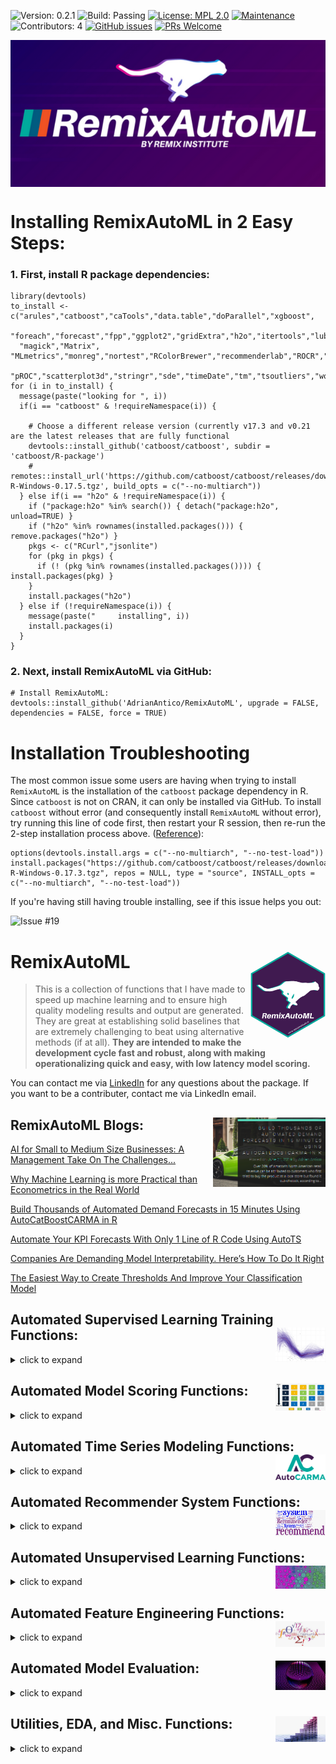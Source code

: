 ![Version: 0.2.1](https://img.shields.io/static/v1?label=Version&message=0.2.1&color=blue&?style=plastic)
![Build: Passing](https://img.shields.io/static/v1?label=Build&message=passing&color=brightgreen)
[![License: MPL 2.0](https://img.shields.io/badge/License-MPL%202.0-brightgreen.svg)](https://opensource.org/licenses/MPL-2.0)
[![Maintenance](https://img.shields.io/badge/Maintained%3F-yes-green.svg)](https://GitHub.com/Naereen/StrapDown.js/graphs/commit-activity)
![Contributors: 4](https://img.shields.io/static/v1?label=Contributors&message=4&color=Orange)
[![GitHub issues](https://img.shields.io/github/issues/AdrianAntico/RemixAutoML)](https://GitHub.com/AdrianAntico/RemixAutoML/issues/)
[![PRs Welcome](https://img.shields.io/badge/PRs-welcome-brightgreen.svg?style=default)](http://makeapullrequest.com)

<img src="Images/RemixAutoMLLogoPurple2.png" align="center" width="800" />

# Installing RemixAutoML in 2 Easy Steps:

### 1. First, install R package dependencies:
  
```
library(devtools)
to_install <- c("arules","catboost","caTools","data.table","doParallel","xgboost",
  "foreach","forecast","fpp","ggplot2","gridExtra","h2o","itertools","lubridate",
  "magick","Matrix", "MLmetrics","monreg","nortest","RColorBrewer","recommenderlab","ROCR","zoo",
  "pROC","scatterplot3d","stringr","sde","timeDate","tm","tsoutliers","wordcloud","Rcpp")
for (i in to_install) {
  message(paste("looking for ", i))
  if(i == "catboost" & !requireNamespace(i)) {
    
    # Choose a different release version (currently v17.3 and v0.21 are the latest releases that are fully functional
    devtools::install_github('catboost/catboost', subdir = 'catboost/R-package')
    # remotes::install_url('https://github.com/catboost/catboost/releases/download/v0.17.5/catboost-R-Windows-0.17.5.tgz', build_opts = c("--no-multiarch"))
  } else if(i == "h2o" & !requireNamespace(i)) {
    if ("package:h2o" %in% search()) { detach("package:h2o", unload=TRUE) }
    if ("h2o" %in% rownames(installed.packages())) { remove.packages("h2o") }
    pkgs <- c("RCurl","jsonlite")
    for (pkg in pkgs) {
      if (! (pkg %in% rownames(installed.packages()))) { install.packages(pkg) }
    }
    install.packages("h2o")
  } else if (!requireNamespace(i)) {
    message(paste("     installing", i))
    install.packages(i)
  }
}
```


### 2. Next, install RemixAutoML via GitHub:

```
# Install RemixAutoML:
devtools::install_github('AdrianAntico/RemixAutoML', upgrade = FALSE, dependencies = FALSE, force = TRUE)
```

# Installation Troubleshooting 

The most common issue some users are having when trying to install <code>RemixAutoML</code> is the installation of the <code>catboost</code> package dependency in R. Since <code>catboost</code> is not on CRAN, it can only be installed via GitHub. To install <code>catboost</code> without error (and consequently install <code>RemixAutoML</code> without error), try running this line of code first, then restart your R session, then re-run the 2-step installation process above. (<a href="https://github.com/catboost/catboost/issues/612" target="_blank">Reference</a>):

```
options(devtools.install.args = c("--no-multiarch", "--no-test-load"))
install.packages("https://github.com/catboost/catboost/releases/download/v0.17.3/catboost-R-Windows-0.17.3.tgz", repos = NULL, type = "source", INSTALL_opts = c("--no-multiarch", "--no-test-load"))
```
 

If you're having still having trouble installing, see if this issue helps you out:

![Issue #19](https://github.com/AdrianAntico/RemixAutoML/issues/19)

# RemixAutoML <img src="Images/RemixAutoML-hexSticker.png" align="right" width="120" />
> This is a collection of functions that I have made to speed up machine learning and to ensure high quality modeling results and output are generated. They are great at establishing solid baselines that are extremely challenging to beat using alternative methods (if at all). **They are intended to make the development cycle fast and robust, along with making operationalizing quick and easy, with low latency model scoring.** 

You can contact me via <a href="https://www.linkedin.com/in/adrian-antico/" target="_blank">LinkedIn</a> for any questions about the package. If you want to be a contributer, contact me via LinkedIn email.

## RemixAutoML Blogs: <img src="Images/BlogsImage4.png" align="right" width="180" />
[AI for Small to Medium Size Businesses: A Management Take On The Challenges...](https://www.remixinstitute.com/blog/business-ai-for-small-to-medium-sized-businesses-with-remixautoml/#.XX-lD2ZlD8A)

[Why Machine Learning is more Practical than Econometrics in the Real World](https://medium.com/@adrianantico/machine-learning-vs-econometrics-in-the-real-world-4058095b1013)

[Build Thousands of Automated Demand Forecasts in 15 Minutes Using AutoCatBoostCARMA in R](https://www.remixinstitute.com/blog/automated-demand-forecasts-using-autocatboostcarma-in-r/#.XUIO1ntlCDM)

[Automate Your KPI Forecasts With Only 1 Line of R Code Using AutoTS](https://www.remixinstitute.com/blog/automate-your-kpi-forecasts-with-only-1-line-of-r-code-using-autots/#.XUIOr3tlCDM)

[Companies Are Demanding Model Interpretability. Here’s How To Do It Right](https://www.remixinstitute.com/blog/companies-are-demanding-model-interpretability-heres-how-to-do-it-right/#.XUIN1HtlCDM)

[The Easiest Way to Create Thresholds And Improve Your Classification Model](https://www.remixinstitute.com/blog/the-easiest-way-to-create-thresholds-and-improve-your-classification-model/#.XUINVntlCDM)

## Automated Supervised Learning Training Functions: <img src="Images/SupervisedLearningImage.png" align="right" width="80" />
<details><summary>click to expand</summary> 
<p>
  
#### Regression:
____________________________________________________________________________________________________________________________________________
<details><summary>click to expand</summary>
<p>
  
##### **AutoCatBoostRegression()** GPU + CPU
<code>AutoCatBoostRegression()</code> utilizes the CatBoost algorithm in the below steps

##### **AutoXGBoostRegression()** GPU + CPU
<code>AutoXGBoostRegression()</code> utilizes the XGBoost algorithm in the below steps 

##### **AutoH2oGBMRegression()**
<code>AutoH2oGBMRegression()</code> utilizes the H2O Gradient Boosting algorithm in the below steps 

##### **AutoH2oDRFRegression()**
<code>AutoH2oDRFRegression()</code> utilizes the H2o Distributed Random Forest algorithm in the below steps 

##### **AutoH2oGLMRegression()**
<code>AutoH2oGLMRegression()</code> utilizes the H2o generalized linear model algorithm in the below steps 

##### **AutoH2oMLRegression()**
<code>AutoH2oMLRegression()</code> utilizes the H2o AutoML algorithm in the below steps 
  
#### The Auto_Regression() models handle a multitude of tasks. In order:
1. Convert your data to data.table format for faster processing
2. Transform your target variable using the best normalization method based on the <code>AutoTransformationCreate()</code> function
3. Create train, validation, and test data, utilizing the <code>AutoDataPartition()</code> function, if you didn't supply those directly to the function
4. Consoldate columns that are used for modeling and what metadata you want returned in your test data with predictions
5. Dichotomize categorical variables (for <code>AutoXGBoostRegression()</code>) and save the factor levels for scoring in a way that guarentees consistency across training, validation, and test data sets, utilizing the <code>DummifyDT()</code> function
6. Save the final modeling column names for reference
7. Handles the data conversion to the appropriate modeling type, such as CatBoost, H2O, and XGBoost
8. Build out a random hyperparameter set for a random grid search for model grid tuning (which includes the default model hyperparameters) if you choose to run a grid tune
9. Loop through the grid-tuning process, building N models
10. Collect the evaluation metrics for each grid tune run
11. Identify the best model of the set of models built in the grid tuning search
12. Save the hyperparameters from the winning grid tuned model
13. Build the final model based on the best model from the grid tuning model search (I remove each model after evaluation metrics are generated in the grid tune to avoid memory overflow)
14. Back-transform your predictions based on the best transformation used earlier in the process
15. Collect evaluation metrics based on performance on test data (based on back-transformed data)
16. Store the final predictions with the associated test data and other columns you want included in that set
17. Save your transformation metadata for recreating them in a scoring process
18. Build out and save an Evaluation Calibration Line Plot and Evaluation Calibration Box-Plot, using the <code>EvalPlot()</code> function
19. Generate and save Variable Importance
20. Generate and save Partital Dependence Calibration Line Plots and Partital Dependence Calibration Box-Plots, using the <code>ParDepPlots()</code> function
21. Return all the objects generated in a named list for immediate use and evaluation
 
</p>
</details>

#### Binary Classification:
____________________________________________________________________________________________________________________________________________
<details><summary>click to expand</summary>
<p>
  
##### **AutoCatBoostClassifier()** GPU + CPU
<code>AutoCatBoostClassifier()</code> utilizes the CatBoost algorithm in the below steps

##### **AutoXGBoostClassifier()** GPU + CPU
<code>AutoXGBoostClassifier()</code> utilizes the XGBoost algorithm in the below steps

##### **AutoH2oGBMClassifier()**
<code>AutoH2oGBMClassifier()</code> utilizes the H2O Gradient Boosting algorithm in the below steps

##### **AutoH2oDRFClassifier()**
<code>AutoH2oDRFClassifier()</code> utilizes the H2O Distributed Random Forest algorithm in the below steps

##### **AutoH2oGLMClassifier()**
<code>AutoH2oGLMClassifier()</code> utilizes the H2O generalized linear model algorithm in the below steps

##### **AutoH2oMLClassifier()**
<code>AutoH2oMLClassifier()</code> utilizes the H2o AutoML algorithm in the below steps 
  
#### The Auto_Classifier() models handle a multitude of tasks. In order:
1. Convert your data to data.table format for faster processing
2. Create train, validation, and test data if you didn't supply those directly to the function
3. Consoldate columns that are used for modeling and what is to be kept for data returned
4. Dichotomize categorical variables (for AutoXGBoostRegression) and save the factor levels for scoring in a way that guarentees consistency across training, validation, and test data sets
5. Saves the final column names for modeling to a csv for later reference
6. Handles the data conversion to the appropriate type, based on model type (CatBoost, H2O, and XGBoost)
7. Build out a random hyperparameter set for a random grid search for model tuning (includes the default model hyperparameters) if you want to utilize that feature
8. Build the grid tuned models
9. Collect the evaluation metrics for each grid tune run
10. Identify the best model of the set of models built in the grid tuning setup
11. Save the hyperparameters from the winning grid tuned model
12. Build the final model based on the best model from the grid tuning model search
13. Collect evaluation metrics based on performance on test data
14. Store the final predictions with the associated test data and other columns you want included in that set
15. Build out and save an Evaluation Calibration Line Plot
16. Build out and save an ROC plot with the top 5 models used in grid-tuning (includes the winning model)
17. Generate and save Variable Importance data
18. Generate and save Partital Dependence Calibration Line Plots
19. Return all the objects generated in a named list for immediate use

</p>
</details>

#### Multinomial Classification:
____________________________________________________________________________________________________________________________________________
<details><summary>click to expand</summary>
<p>
  
##### **AutoCatBoostMultiClass()** GPU + CPU
<code>AutoCatBoostMultiClass()</code> utilizes the CatBoost algorithm in the below steps

##### **AutoXGBoostMultiClass()** GPU + CPU
<code>AutoXGBoostMultiClass()</code> utilizes the XGBoost algorithm in the below steps

##### **AutoH2oGBMMultiClass()**
<code>AutoH2oGBMMultiClass()</code> utilizes the H2O Gradient Boosting algorithm in the below steps

##### **AutoH2oDRFMultiClass()**
<code>AutoH2oDRFMultiClass()</code> utilizes the H2O Distributed Random Forest algorithm in the below steps

##### **AutoH2oGLMMultiClass()**
<code>AutoH2oGLMMultiClass()</code> utilizes the H2O generalized linear model algorithm in the below steps

##### **AutoH2oMLMultiClass()**
<code>AutoH2oMLMultiClass()</code> utilizes the H2o AutoML algorithm in the below steps
  
#### The Auto_MultiClass() models handle a multitude of tasks. In order:
1. Convert your data to data.table format for faster processing
2. Create train, validation, and test data if you didn't supply those directly to the function
3. Consoldate columns that are used for modeling and what is to be kept for data returned
4. Dichotomize categorical variables (for AutoXGBoostRegression) and save the factor levels for scoring in a way that guarentees consistency across training, validation, and test data sets
5. Saves the final column names for modeling to a csv for later reference
6. Ensures the target levels are consistent across train, validate, and test sets and save the levels to file
7. Handles the data conversion to the appropriate type, based on model type (CatBoost, H2O, and XGBoost)
8. Build out a random hyperparameter set for a random grid search for model tuning (includes the default model hyperparameters) if you want to utilize that feature
9. Build the grid tuned models
10. Collect the evaluation metrics for each grid tune run
11. Identify the best model of the set of models built in the grid tuning setup
12. Save the hyperparameters from the winning grid tuned model
13. Build the final model based on the best model from the grid tuning model search
14. Collect evaluation metrics based on performance on test data
15. Store the final predictions with the associated test data and other columns you want included in that set
16. Generate and save Variable Importance data
17. Return all the objects generated in a named list for immediate use

</p>
</details>

#### Generalized Hurdle Models:
____________________________________________________________________________________________________________________________________________
<details><summary>click to expand</summary>
<p>
  
First step is to build either a binary classification model (in the case of a single bucket value, such as zero) or a multiclass model (for the case of multiple bucket values, such as zero and 10). The next step is to subset the data for the cases of: less than the first split value, in between the first and second split value, second and third split value, ..., second to last and last split value, along with greater than last split value. For each data subset, a regression model is built for predicting values in the split value ranges. The final compilation is to multiply the probabilities of being in each group times the values supplied by the regression values for each group.

###### Single Partition
* E(y|x<sub>i</sub>) = Pr(X = 0) * 0 + Pr(X > 0) * E(X | X >= 0)  
* E(y|x<sub>i</sub>) = Pr(X < x<sub>1</sub>) * E(X | X < x<sub>1</sub>) + Pr(X >= x<sub>1</sub>) * E(X | X >= x<sub>1</sub>)

###### Multiple Partitions
* E(y|x<sub>i</sub>) = Pr(X = 0) * 0 + Pr(X < x<sub>2</sub>) * E(X | X < x<sub>2</sub>) + ... + Pr(X < x<sub>n</sub>) * E(X | X < x<sub>n</sub>) + Pr(X >= x<sub>n</sub>) * E(X | X >= x<sub>n</sub>)
* E(y|x<sub>i</sub>) = Pr(X < x<sub>1</sub>) * E(X | X < x<sub>1</sub>) + Pr(x<sub>1</sub> <= X < x<sub>2</sub>) * E(X | x<sub>1</sub> <= X < x<sub>2</sub>) + ... + Pr(x<sub>n-1</sub> <= X < x<sub>n</sub>) * E(X | x<sub>n-1</sub> <= X < x<sub>n</sub>) + Pr(X >= x<sub>n</sub>) * E(X | X >= x<sub>n</sub>)
  
##### **AutoCatBoostHurdleModel()**
<code>AutoCatBoostHurdleModel()</code> utilizes the CatBoost algorithm on the backend. 

##### **AutoXGBoostHurdleModel()**
<code>AutoXGBoostHurdleModel()</code> utilizes the XGBoost algorithm on the backend. 

##### **AutoH2oDRFHurdleModel()**
<code>AutoH2oDRFHurdleModel()</code> utilizes the H2O distributed random forest algorithm on the backend. 

##### **AutoH2oGBMHurdleModel()**
<code>AutoH2oGBMHurdleModel()</code> utilizes the H2O gradient boosting machine algorithm on the backend. 


</p>
</details>

#### General Purpose H2O Automated Modeling:
____________________________________________________________________________________________________________________________________________
<details><summary>click to expand</summary>
<p>
  
##### **AutoH2OModeler()**
<code>AutoH2OModeler()</code> automatically build any number of models along with generating partial dependence calibration plots, model evaluation calibration plots, grid tuning, and file storage for easy production implementation. Handles regression, quantile regression, time until event, and classification models (binary and multinomial) using numeric and factor variables without the need for monotonic transformations nor one-hot-encoding.
* Models include:
  * RandomForest (DRF)
  * GBM
  * Deeplearning
  * XGBoost (for Linux)
  * LightGBM (for Linux)
  * AutoML - medium debth grid tuning for Deeplearning, XGBoost (if available), DRF, GBM, GLM, and StackedEnsembles
</p>
</details>

#### Nonlinear Regression Modeling:
____________________________________________________________________________________________________________________________________________
<details><summary>click to expand</summary>
<p>
  
##### **AutoNLS()**

<img src="Images/AutoNLS_Image.png" align="center" width="400" />

<code>AutoNLS()</code> is an automated nonlinear regression modeling. This function automatically finds the best model fit from the suite of models below and merges predictions to source data file. Great for forecasting growth over time or estimating single variable nonlinear functions.
* Models included:
  * Asymptotic
  * Asymptotic through origin
  * Asymptotic with offset
  * Bi-exponential
  * Four parameter logistic
  * Three parameter logistic
  * Gompertz
  * Michal Menton
  * Weibull
  * Polynomial regression or monotonic regression
  
</p>
</details>

</p>
</details>

## Automated Model Scoring Functions: <img src="Images/ModelScoringImage.png" align="right" width="80" />
<details><summary>click to expand</summary>
<p>
  
<img src="Images/ScoringCatBoost.png" align="center" width="400" />

##### **AutoCatBoostScoring()**
<code>AutoCatBoostScoring()</code> is an automated scoring function that compliments the AutoCatBoost() model training functions. This function requires you to supply features for scoring. It will run ModelDataPrep() to prepare your features for catboost data conversion and scoring. It will also handle and transformations and back-transformations if you utilized that feature in the regression training case.

##### **AutoXGBoostScoring()**
<code>AutoXGBoostScoring()</code> is an automated scoring function that compliments the AutoXGBoost() model training functions. This function requires you to supply features for scoring. It will run ModelDataPrep() and the DummifyDT() functions to prepare your features for xgboost data conversion and scoring. It will also handle and transformations and back-transformations if you utilized that feature in the regression training case.

##### **AutoH2OMLScoring()**
<code>AutoH2OMLScoring()</code> is an automated scoring function that compliments the AutoH2oGBM__() and AutoH2oDRF__() model training functions. This function requires you to supply features for scoring. It will run ModelDataPrep()to prepare your features for H2O data conversion and scoring. It will also handle transformations and back-transformations if you utilized that feature in the regression training case and didn't do it yourself before hand.

##### **AutoH2OScoring()**
<code>AutoH2OScoring()</code> is for scoring models that were built with the AutoH2OModeler, AutoKMeans, and AutoWord2VecModeler functions. Scores mojo models or binary files by loading models into the H2O environment and scoring them. You can choose which output you wish to keep as well for classification and multinomial models. 
  
</p>
</details>

## Automated Time Series Modeling Functions: <img src="Images/AutoCARMA2.png" align="right" width="80" />
<details><summary>click to expand</summary>
<p>
  
<img src="Images/AutoTSPlot.png" align="center" width="300" />

### **AutoBanditSarima()**
<code>AutoBanditArima()</code> is the newest weapon in the time series arsenal. This is the highest performing single series time series model in the package. The entire arima parameter space is divided up into blocks that are increasing in complexity of parameter settings. The multi-armed bandit will determine which parameter block to sample from more frequently based on which one is performing better than the others. The underlying bandit algorithm is the randomized probability matching algorithm found in the **bandit** package. I had to write a slight variation of it to allow for tweaking the number of intervals used in computing the integrals that result in the probabilities used for sampling. The evaluation is different from what exists today - you need to specify a weighting to use so that both the training metrics and validation metrics are used in calculating the best model. The user can specify 0% or 100% to go with just the one measure of their choice as well. The function returns a list with data.table of the forecasts and prediction inverals and the other item in the list is the Performance Grid results so you can see how every model tested performed.

```
# Pull in data
data <- data.table::as.data.table(fpp::cafe)
data.table::setnames(data, "x", "Weekly_Sales")
data.table::set(data, j = "Date", value = "1982-01-01")
data.table::setcolorder(data, c(2,1))
data[, Date := as.POSIXct(Date)]

# "1min"
data[, xx := 1:.N][, Date := Date + lubridate::minutes(1 * xx)][, xx := NULL]

# "5min"
#data[, xx := 1:.N][, Date := Date + lubridate::minutes(5 * xx)][, xx := NULL]

# "10min"
#data[, xx := 1:.N][, Date := Date + lubridate::minutes(10 * xx)][, xx := NULL]

# "15min"
#data[, xx := 1:.N][, Date := Date + lubridate::minutes(15 * xx)][, xx := NULL]

# "30min"
#data[, xx := 1:.N][, Date := Date + lubridate::minutes(30 * xx)][, xx := NULL]

# "hour"
#data[, xx := 1:.N][, Date := Date + lubridate::hours(xx)][, xx := NULL]

# Build model
Output <- RemixAutoML::AutoBanditSarima(
  data = data,
  TargetVariableName = "Weekly_Sales",
  DateColumnName = "Date",
  TimeAggLevel = "1min",
  EvaluationMetric = "MAE",
  NumHoldOutPeriods = 5L,
  NumFCPeriods = 5L,
  MaxLags = 5L,
  MaxSeasonalLags = 0L,
  MaxMovingAverages = 5L, 
  MaxSeasonalMovingAverages = 0L,
  MaxFourierPairs = 2L,
  TrainWeighting = 0.50,
  MaxConsecutiveFails = 50L,
  MaxNumberModels = 500L,
  MaxRunTimeMinutes = 30L)

# View output
Output$Forecast[ModelRank == min(ModelRank)]
View(Output$PerformanceGrid[DataSetName == "TSCleanModelFrequency"])
```

### **AutoBanditNNet()**
Same as AutoBanditArima except it uses the nnetar model behind the scenes.

$$$ **AutoTBATS()**
Same as AutoBanditArima except for the bandit testing and it uses TBATS behind the scenes. It just runs through all the parameter settings and builds each model and returns the same list as the other two above.

### **AutoTS()** <img src="Images/AutoTS.png" align="right" width="300" />
<code>AutoTS()</code> 

* Returns a list containing 
  * A data.table object with a date column and the forecasted values
  * The model evaluation results
  * The champion model for later use if desired
  * The name of the champion model
  * A time series ggplot with historical values and forecasted values with optional 80% and 95% prediction intervals
* The models tested internally include:
  * DSHW: Double Seasonal Holt-Winters
  * ARFIMA: Auto Regressive Fractional Integrated Moving Average
  * ARIMA: Auto Regressive Integrated Moving Average with specified max lags, seasonal lags, moving averages, and seasonal moving averages
  * ETS: Additive and Multiplicative Exponential Smoothing and Holt-Winters
  * NNetar: Auto Regressive Neural Network models automatically compares models with 1 lag or 1 seasonal lag compared to models with up to N lags and N seasonal lags
  * TBATS: Exponential smoothing state space model with Box-Cox transformation, ARMA errors, Trend and Seasonal components
  * TSLM: Time Series Linear Model - builds a linear model with trend and season components extracted from the data

For each of the models tested internally, several aspects should be noted:
* Optimal Box-Cox transformations are used in every run where data is strictly positive. The optimal transformation could also be "no transformation". 
* Four different treatments are tested for each model:
  * user-specified time frequency + no historical series smoothing & imputation
  * model-based time frequency + no historical smoothing and imputation
  * user-specified time frequency + historical series smoothing & imputation
  * model-based time frequency + historical smoothing & imputation

* You can specify MaxFourierPairs to test out if adding Fourier term regressors can increase forecast accuracy. The Fourier terms will be applied to the ARIMA and NNetar models only.
* For the ARIMA, ARFIMA, and TBATS, any number of lags and moving averages along with up to 1 seasonal lags and seasonal moving averages can be used (selection based on a stepwise procedure)
* For the Double Seasonal Holt-Winters model, alpha, beta, gamma, omega, and phi are determined using least-squares and the forecasts are adjusted using an AR(1) model for the errors
* The Exponential Smoothing State-Space model runs through an automatic selection of the error type, trend type, and season type, with the options being "none", "additive", and "multiplicative", along with testing of damped vs. non-damped trend (either additive or multiplicative), and alpha, beta, and phi are estimated
* The neural network is setup to test out every combination of lags and seasonal lags and the model with the best holdout score is selected
* The TBATS model utilizes any number of lags and moving averages for the errors, damped trend vs. non-damped trend are tested, trend vs. non-trend are also tested, and the model utilizes parallel processing for efficient run times
* The TSLM model utilizes a simple time trend and season depending on the frequency of the data

### The **CARMA** Suite <img src="Images/AutoCARMA2.png" align="right" width="300" />
<code>AutoTS()</code>

##### **AutoCatBoostCARMA()**
<code>AutoCatBoostCARMA()</code> utilizes the CatBoost alorithm

##### **AutoXGBoostCARMA()**
<code>AutoXGBoostCARMA()</code> utilizes the XGBoost alorithm

##### **AutoH2oDRFCARMA()**
<code>AutoH2oDRFCARMA()</code> utilizes the H2O Distributed Random Forest alorithm

##### **AutoH2oGBMCARMA()**
<code>AutoH2oGBMCARMA()</code> utilizes the H2O Gradient Boosting Machine alorithm

##### **AutoH2oGLMCARMA()**
<code>AutoH2oGLMCARMA()</code> utilizes the H2O generalized linear model alorithm

##### **AutoH2oMLCARMA()**
<code>AutoH2oMLCARMA()</code> utilizes the H2O AutoML alorithm


<img src="Images/Catboost30.png" align="center" width="300" />


##### The CARMA suite utilizes several features to ensure proper models are built to generate the best possible out-of-sample forecasts.

**Feature engineering:** I use a time trend, calendar variables, holiday counts, differencing, along with fourier pairs and lags / rolling statistics (mean, sd, skewness, kurtosis, quantiles) and they can be generated by categorical variables and their interactions plus for various time-based aggregations. Internally, the CARMA functions utilize several RemixAutoML functions, all written using data.table for fast and memory efficient processing: 
  * <code>AutoLagRollStats()</code> - creates lags and moving average features (also creates lags and moving averages off of time between records)
  * <code>AutoLagRollStatsScoring()</code> - creates lags and moving average features for a single record (along with the time between vars)
  * <code>CreateCalendarVariables()</code> - creates numeric features identifying various time units based on date columns
  * <code>CreateHolidayVariables()</code> - creates count features based on the specified holiday groups you want to track and the date columns you supply

**Optimal transformations:** the target variable along with the associated lags and moving average features were transformed. This is really useful for regression models with categorical features that have associated target values that significantly differ from each other. The transformation options that are tested (using a Pearson test for normality) include: 
  * YeoJohnson
  * BoxCox
  * arcsinh
  * Identity
  * arcsin(sqrt(x)): proportion data only
  * logit(x): proportion data only

##### The functions used to create these and generate them for scoring models come from RemixAutoML:
* <code>AutoTransformationCreate()</code>
* <code>AutoTransformationScore()</code>

**Models:** there are four CARMA functions and each use a different algorithm for the model fitting. The models used to fit the time series data come from RemixAutoML and include: 
* <code>AutoCatBoostRegression()</code>
* <code>AutoXGBoostRegression()</code>
* <code>AutoH2oDRFRegression()</code>
* <code>AutoH2oGBMRegression()</code>

**GPU:** With the CatBoost and XGBoost functions, you can build the models utilizing GPU (I run them with a GeForce 1080ti) which results in an average 10x speedup in model training time (compared to running on CPU with 8 threads).

**Data partitioning:** for creating the training, validation, and test data, the CARMA functions utilize the <code>AutoDataPartition()</code> function and utilizes the "timeseries" option for the PartitionType argument which ensures that the train data reflects the furthest points back in time, followed by the validation data, and then the test data which is the most recent in time.

**Forecasting:** Once the regression model is built, the forecast process replicates the ARIMA process. Once a single step-ahead forecast is made, the lags and moving average features are updated based on the predicted values from scoring the model. Next, the rest of the other features are updated. Then the next forecast step is made, rinse and repeat for remaining forecasting steps. This process utilizes the RemixAutoML functions:
* <code>AutoCatBoostScoring()</code>
* <code>AutoXGBoostScoring()</code>
* <code>AutoH2oMLScoring()</code>
  
### Intermittent Demand Forecasting Functions

##### **TimeSeriesFill()**
<code>TimeSeriesFill()</code> is a function that will zero pad (currently only zero pad) a time series data set (not transactional data). There are three ways to use this function:
* Grouped data 1 - find the minimum and maximum dates regardless of grouping variables and use those values to ensure all group levels have all the dates represented within the series bounds (if missing, fill with zeros)
* Grouped data 2 - find the minimum and maximum dates with respect to each unique grouping variable level (grouping variables must be hierarchical) and zero pads missing dates within in each group level.
* Single series - Zero pad any missing dates within series bounds
* Used internally with the CARMA suite of functions by specifying the argument to enable this functionality

##### **ContinuousTimeDataGenerator()**
<code>IntermittentDemandDataGenerator()</code> is for frequency and size data sets. This function generates count and size data sets for intermittent demand forecasting, using the methods in this package.

##### **AutoCatBoostSizeFreqDist()**
<code>AutoCatBoostSizeFreqDist()</code> is for building size and frequency predictive distributions via quantile regressions. Size (or severity) and frequency (or count) quantile regressions are build and you supply the actual percentiles you want predicted. Use this with the <code>ID_SingleLevelGibbsSampler()</code> function to simulate from the joint distribution.

##### **AutoH2oGBMSizeFreqDist()**
<code>AutoH2oGBMSizeFreqDist()</code> is for building size and frequency predictive distributions via quantile regressions. Size (or severity) and frequency (or count) quantile regressions are build and you supply the actual percentiles you want predicted. Use this with the <code>ID_SingleLevelGibbsSampler()</code> function to simulate from the joint distribution.

##### **AutoCatBoostFreqSizeScoring()**
<code>AutoCatBoostFreqSizeScoring()</code> is for scoring the models build with <code>AutoCatBoostFreqSizeScoring()</code>. It will return the predicted values for every quantile model for both distributions for 1 to the max forecast periods you provided to build the scoring data. 

##### **AutoH2oGBMFreqSizeScoring()**
<code>AutoH2oGBMFreqSizeScoring()</code> is for scoring the models build with <code>AutoH2oGBMSizeFreqDist()</code>. It will return the predicted values for every quantile model for both distributions for 1 to the max forecast periods you provided to build the scoring data. 

</p>
</details>

## Automated Recommender System Functions: <img src="Images/RecommenderSystemImage2.png" align="right" width="80" />
<details><summary>click to expand</summary>
<p>
  
##### **AutoRecomDataCreate()**
<code>AutoRecomDataCreate()</code> automatically creates your binary ratings matix from transaction data

##### **AutoRecommender()**
<code>AutoRecommender()</code> automated collaborative filtering modeling where each model below competes against one another for top performance
  * RandomItems
  * PopularItems
  * UserBasedCF  
  * ItemBasedCF
  * AssociationRules
  
##### **AutoRecommenderScoring()**
<code>AutoRecommenderScoring()</code> automatically score a recommender model from AutoRecommender()

##### **AutoMarketBasketModel()**
<code>AutoMarketBasketModel()</code> is a function that runs a market basket analysis automatically. It will convert your data, run the algorithm, and generate the recommended items. On top of that, it includes additional significance values not provided by the source pacakge. 
  
</p>
</details>

## Automated Unsupervised Learning Functions: <img src="Images/UnsupervisedLearningImage.png" align="right" width="80" />
<details><summary>click to expand</summary>
<p>

##### **GenTSAnomVars()**
<code>GenTSAnomVars()</code> generates time series anomaly variables. (Cross with Feature Engineering) Create indicator variables (high, low) along with cumulative anomaly rates (high, low) based on control limits methodology over a max of two grouping variables and a date variable (effectively a rolling GLM).

##### **ResidualOutliers()**
<code>ResidualOutliers()</code> Generate residual outliers from time series modeling. (Cross with Feature Engineering) Utilize tsoutliers to indicate outliers within a time series data set

<img src="Images/ResidualOutliers_MultiplotImage.png" align="center" width="400" />

##### **AutoKMeans()** 
<code>AutoKMeans()</code> This function builds a generalized low rank model followed by KMeans. (Possible cross with Feature Engineering) Generate a column with a cluster identifier based on a grid tuned (optional) generalized low rank model and a grid tuned (optimal) K-Optimal searching K-Means algorithm

##### **ProblematicRecords()**
<code>ProblematicRecords()</code> automatically identifies anomalous data records via Isolation Forests from H2O.

</p>
</details>

## Automated Feature Engineering Functions: <img src="Images/FeatureEngineeringImage2.png" align="right" width="80" />
<details><summary>click to expand</summary>
<p>
  
##### **AutoLagRollStats()** 
<code>AutoLagRollStats()</code> builds lags and rolling statistics by grouping variables and their interactions along with multiple different time aggregations if selected. Rolling stats include mean, sd, skewness, kurtosis, and the 5th - 95th percentiles. This function was inspired by the distributed lag modeling framework but I wanted to use it for time series analysis as well and really generalize it as much as possible. The beauty of this function is inspired by analyzing whether a baseball player will get a basehit or more in his next at bat. One easy way to get a better idea of the likelihood is to look at his batting average and his career batting average. However, players go into hot streaks and slumps. How do we account for that? Well, in comes the functions here. You look at the batting average over the last N to N+x at bats, for various N and x. I keep going though - I want the same windows for calculating the players standard deviation, skewness, kurtosis, and various quantiles over those time windows. I also want to look at all those measure but by using weekly data - as in, over the last N weeks, pull in those stats too. 

##### **AutoLagRollStatsScoring()**
<code>AutoLagRollStatsScoring()</code> builds the above features for a partial set of records in a data set. The function is extremely useful as it can compute these feature vectors at a significantly faster rate than the non scoring version which comes in handy for scoring ML models. If you can find a way to make it faster, let me know.

##### **AutoHierarchicalFourier()**
<code>AutoHierarchicalFourier()</code> turns time series data into fourier series. This function can generate any number of fourier pairs the user wants (if they can actually build) and you can run it with grouped time series data. In the grouping case, fourier pairs can be created for each categorical variable along with the full interactions between specified categoricals. The process is parallelized as well to run as fast as possible.

##### **DT_GDL_Feature_Engineering()**
<code>DT_GDL_Feature_Engineering()</code> builds autoregressive and moving average features from target columns and distributed lags and distributed moving average from independent features distributed across time. On top of that, you can also create time between instances along with their associated lags and moving averages. This function works for data with groups and without groups. 100% data.table built. It runs super fast and can handle big data.

##### **Partial_DT_GDL_Feature_Engineering()**
<code>Partial_DT_GDL_Feature_Engineering()</code> is for generating the equivalent features built from DT_GDL_Feature_Engineering() for a set of new records as rapidly as possible. I used this to create the feature vectors for scoring models in production. This function is for generating lags and moving averages (along with lags and moving averages off of time between records), for a partial set of records in your data set, typical new records that become available for model scoring. Column names and ordering will be identical to the output from the corresponding DT_GDL_Feature_Engineering() function, which most likely was used to create features for model training.

##### **Scoring_GDL_Feature_Engineering()**
<code>Scoring_GDL_Feature_Engineering()</code> is a function that runs internally inside the CARMA functions but might have use outside of it. It is for scoring a single record, for no grouping variables, or one record per group level when a single group is utilized. Generates identical column names as the DT_GDL_Feature_Engineering() function and the Partial_GDL_Feature_Engineering() function. 

##### **AutoWord2VecModeler()**
<code>AutoWord2VecModeler()</code> generates a specified number of vectors for each column of text data in your data set and save the models for re-creating them later in the scoring process. You can choose to build individual models for each columns or one model for all your columns.

##### **CreateCalendarVariables()**
<code>ModelDataPrep()</code> This functions creates new columns that extract the calendar information from date columns, such as second, minute, hour, week day, day of month, day of year, week, isoweek, month, quarter, and year.

##### **CreateHolidayVariable()**
<code>ModelDataPrep()</code> This function counts up the number of specified holidays between the current record time stamp and the previous record time stamp.

##### **ModelDataPrep()**
<code>ModelDataPrep()</code> rapidly convert "inf" values to NA, convert character columns to factor columns, and impute with specified values for factor and numeric columns.

##### **DummifyDT()** 
<code>DummifyDT()</code> rapidly dichotomizes a list of columns in a data table (N+1 columns for N levels using one hot encoding or N columns for N levels otherwise). Several other arguments exist for outputting and saving factor levels for model scoring processes, which are used internally in the AutoXGBoost__() suite of modeling functions.

##### **AutoDataPartition()**
<code>AutoDataPartition()</code> is designed to achieve a few things that standard data partitioning processes or functions don't handle. First, you can choose to build any number of partitioned data sets beyond the standard train, validate, and test data sets. Second, you can choose between random sampling to split your data or you can choose a time-based partitioning. Third, for the random partitioning, you can specify stratification columns in your data to stratify by in order to ensure a proper split amongst your categorical features (E.g. think MultiClass targets). Lastly, it's 100% data.table so it will run fast and with low memory overhead.

##### **AutoTransformationCreate()**
<code>AutoTransformationCreate()</code> is a function for automatically identifying the optimal transformations for numeric features and transforming them once identified. This function will loop through your selected transformation options (YeoJohnson, BoxCox, Asinh, Asin, and Logit) and find the one that produces data that is the closest to normally distributed data. It then makes the transformation and collects the metadata information for use in the AutoTransformationScore() function, either by returning the objects (always) or saving them to file (optional).

##### **AutoTransformationScore()**
<code>AutoTransformationScore()</code> is a the compliment function to AutoTransformationCreate(). Automatically apply or inverse the transformations you identified in AutoTransformationCreate() to other data sets. This is useful for applying transformations to your validation and test data sets for modeling. It's also useful for back-transforming your target and prediction columns after you have build and score your models so you can obtain statistics on the original features.

##### **GDL_Feature_Engineering()**
<code>GDL_Feature_Engineering()</code> builds autoregressive and rolling stats from target columns and distributed lags and distributed rolling stats for independent features distributed across time. On top of that, you can also create time between instances along with their associated lags and rolling stats. This function works for data with groups and without groups. The rolling stats can be of any variety, such as rolling standard deviations, rolling quantiles, etc. but the function runs much slower than the DT_GDL_Feature_Engineering() counterpart so it might not be a good choice for scoring environments that require low latency.
</p>
</details>


## Automated Model Evaluation: <img src="Images/ModelEvaluationImage.png" align="right" width="80" />
<details><summary>click to expand</summary>
<p>
  
##### **RemixClassificationMetrics()**
<code>RemixClassificationMetrics()</code> will return all confusion matrix metrics across all possible thresholds (seq(0.01,0.99,0.01) for any Remix Auto_Classification() model.

##### **ParDepCalPlots()**
<code>ParDepCalPlots()</code> is for visualizing the relationships of features and the reliability of the model in predicting those effects. Build a partial dependence calibration line plot, box plot or bar plot for the case of categorical variables.

<img src="Images/AutoCatBoostRegressionParDepMultiPlot.png" align="center" width="400" />

![ParDepCalPlots Blog](https://www.remixinstitute.com/blog/companies-are-demanding-model-interpretability-heres-how-to-do-it-right/#.XUIN1HtlCDM)

##### **EvalPlot()**
<code>EvalPlot()</code> Has two plot versions: calibration line plot of predicted values and actual values across range of predicted value, and calibration boxplot for seeing the accuracy and variability of predictions against actuals. 

<img src="Images/AutoCatBoostRegressionEvaluationMultiPlot.png" align="center" width="400" />

##### **threshOptim()**
<code>threshOptim()</code> is great for situations with asymmetric costs across the confusion matrix. Generate a cost-sensitive optimized threshold for classification models. Just supply the costs for false positives and false negatives (can supply costs for all four outcomes too) and the function will return the optimal threshold for maximizing "utility". 

##### **RedYellowGreen()**
<code>RedYellowGreen()</code> computes optimal thresholds for binary classification models where "don't classify" is an option. Consider a health care binary classification model that predicts whether or not a disease is present. This is certainly a case for threshOptim since the costs of false positives and false negatives can vary by a large margin. However, there is always the potential to run further analysis. The RedYellowGreen() function can compute two thresholds if you can supply a cost of "further analysis". Predicted values < the lower threshold are confidently classified as a negative case and predicted values > the upper threshold are confidently classified as a postive case. Predicted values in between the lower and upper thresholds are cases that should require further analysis.

<img src="Images/RedYellowGreenPic.png" align="center" width="400" />

![RedYellowGreen Blog](https://www.remixinstitute.com/blog/the-easiest-way-to-create-thresholds-and-improve-your-classification-model/#.XUINVntlCDM)

</p>
</details>


## Utilities, EDA, and Misc. Functions: <img src="Images/MiscImage.png" align="right" width="80" />
<details><summary>click to expand</summary>
<p>
 
##### **AutoWordFreq()** 
<code>AutoWordFreq()</code> creates a word frequency data.table and a word cloud

<img src="Images/AutoWordFreq_WordCloudImage.png" align="center" width="400" />

##### **AutoH2OTextPrepScoring()** 
<code>AutoH2OTextPrepScoring()</code> prepares your data for scoring based on models built with AutoWord2VecModel and runs internally inside the AutoH2OScoring() function. It cleans and tokenizes your text data.

##### **ProblematicFeatures()**
<code>ProblematicFeatures()</code> identifies columns that have either little to no variance, categorical variables with extremely high cardinality, too many NA's, too many zeros, or too high of a skew.

##### **RemixTheme()** 
<code>RemixTheme()</code> is a specific font, set of colors, and style for plots.

##### **ChartTheme()** 
<code>ChartTheme()</code> is a specific font, set of colors, and style for plots.

##### **multiplot()** 
<code>multiplot()</code> is useful for displaying multiple plots in a single pane. I've never had luck using grid so I just use this instead.

##### **tokenizeH2O()** 
<code>tokenizeH2O()</code> tokenizes an H2O string column.

##### **percRank()** 
<code>percRank()</code> is an inner function for calibration plots and partial dependence plots. It computes PercentRank for all numeric records in a column.

##### **SimpleCap()** 
<code>SimpleCap()</code> apply proper case to text.

##### **PrintObjectsSize()** 
<code>PrintObjectsSize()</code> prints out environment objects and their respective sizes. Useful for debugging programs.

##### **tempDatesFun()** 
<code>tempDatesFun()</code> is a special case for character conversion to date when importing from Excel.
</p>
</details>


